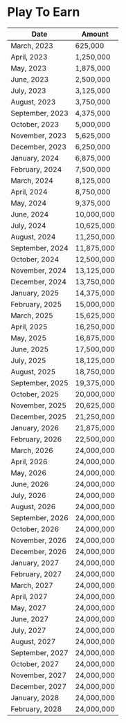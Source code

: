 # Play To Earn

| Date            | Amount     |
| --------------- | ---------- |
| March, 2023     | 625,000    |
| April, 2023     | 1,250,000  |
| May, 2023       | 1,875,000  |
| June, 2023      | 2,500,000  |
| July, 2023      | 3,125,000  |
| August, 2023    | 3,750,000  |
| September, 2023 | 4,375,000  |
| October, 2023   | 5,000,000  |
| November, 2023  | 5,625,000  |
| December, 2023  | 6,250,000  |
| January, 2024   | 6,875,000  |
| February, 2024  | 7,500,000  |
| March, 2024     | 8,125,000  |
| April, 2024     | 8,750,000  |
| May, 2024       | 9,375,000  |
| June, 2024      | 10,000,000 |
| July, 2024      | 10,625,000 |
| August, 2024    | 11,250,000 |
| September, 2024 | 11,875,000 |
| October, 2024   | 12,500,000 |
| November, 2024  | 13,125,000 |
| December, 2024  | 13,750,000 |
| January, 2025   | 14,375,000 |
| February, 2025  | 15,000,000 |
| March, 2025     | 15,625,000 |
| April, 2025     | 16,250,000 |
| May, 2025       | 16,875,000 |
| June, 2025      | 17,500,000 |
| July, 2025      | 18,125,000 |
| August, 2025    | 18,750,000 |
| September, 2025 | 19,375,000 |
| October, 2025   | 20,000,000 |
| November, 2025  | 20,625,000 |
| December, 2025  | 21,250,000 |
| January, 2026   | 21,875,000 |
| February, 2026  | 22,500,000 |
| March, 2026     | 24,000,000 |
| April, 2026     | 24,000,000 |
| May, 2026       | 24,000,000 |
| June, 2026      | 24,000,000 |
| July, 2026      | 24,000,000 |
| August, 2026    | 24,000,000 |
| September, 2026 | 24,000,000 |
| October, 2026   | 24,000,000 |
| November, 2026  | 24,000,000 |
| December, 2026  | 24,000,000 |
| January, 2027   | 24,000,000 |
| February, 2027  | 24,000,000 |
| March, 2027     | 24,000,000 |
| April, 2027     | 24,000,000 |
| May, 2027       | 24,000,000 |
| June, 2027      | 24,000,000 |
| July, 2027      | 24,000,000 |
| August, 2027    | 24,000,000 |
| September, 2027 | 24,000,000 |
| October, 2027   | 24,000,000 |
| November, 2027  | 24,000,000 |
| December, 2027  | 24,000,000 |
| January, 2028   | 24,000,000 |
| February, 2028  | 24,000,000 |
